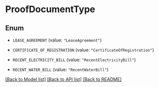 # ProofDocumentType

## Enum


* `LEASE_AGREEMENT` (value: `"LeaseAgreement"`)

* `CERTIFICATE_OF_REGISTRATION` (value: `"CertificateOfRegistration"`)

* `RECENT_ELECTRICITY_BILL` (value: `"RecentElectricityBill"`)

* `RECENT_WATER_BILL` (value: `"RecentWaterBill"`)


[[Back to Model list]](../README.md#documentation-for-models) [[Back to API list]](../README.md#documentation-for-api-endpoints) [[Back to README]](../README.md)


